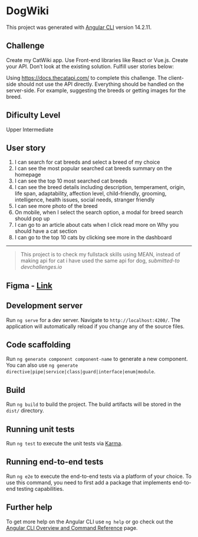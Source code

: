 # DogWiki

This project was generated with [Angular CLI](https://github.com/angular/angular-cli) version 14.2.11.

## Challenge 
 Create my CatWiki app. Use Front-end libraries like React or Vue.js. Create your API. Don’t look at the existing solution. Fulfill user stories below:

Using https://docs.thecatapi.com/ to complete this challenge. The client-side should not use the API directly. Everything should be handled on the server-side. For example, suggesting the breeds or getting images for the breed.

## Dificulty Level
Upper Intermediate

## User story

1. I can search for cat breeds and select a breed of my choice
2. I can see the most popular searched cat breeds summary on the homepage
3. I can see the top 10 most searched cat breeds
4. I can see the breed details including description, temperament, origin, life span, adaptability, affection level, child-friendly, grooming, intelligence, health issues, social needs, stranger friendly
5. I can see more photo of the breed
6. On mobile, when I select the search option, a modal for breed search should pop up
7. I can go to an article about cats when I click read more on Why you should have a cat section
8. I can go to the top 10 cats by clicking see more in the dashboard
---

>This project is to check my fullstack skills using MEAN, instead of making api for cat i have used the same api for dog, _submitted-to_ *devchallenges.io*

## Figma - [Link](https://www.figma.com/file/6XLJCClikameMhnTZ3RKnM/CatWiki?type=design&node-id=0-1&t=hzItIlUlq1DTPHvE-0)

## Development server

Run `ng serve` for a dev server. Navigate to `http://localhost:4200/`. The application will automatically reload if you change any of the source files.

## Code scaffolding

Run `ng generate component component-name` to generate a new component. You can also use `ng generate directive|pipe|service|class|guard|interface|enum|module`.

## Build

Run `ng build` to build the project. The build artifacts will be stored in the `dist/` directory.

## Running unit tests

Run `ng test` to execute the unit tests via [Karma](https://karma-runner.github.io).

## Running end-to-end tests

Run `ng e2e` to execute the end-to-end tests via a platform of your choice. To use this command, you need to first add a package that implements end-to-end testing capabilities.

## Further help

To get more help on the Angular CLI use `ng help` or go check out the [Angular CLI Overview and Command Reference](https://angular.io/cli) page.

